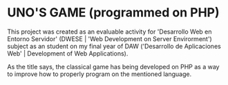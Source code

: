 # UNO'S GAME (programmed on PHP)

This project was created as an evaluable activity for 'Desarrollo Web en Entorno Servidor' (DWESE | 'Web Development on Server Envirorment') subject as an student on my final year of DAW ('Desarrollo de Aplicaciones Web' | Development of Web Applications).

As the title says, the classical game has being developed on PHP as a way to improve how to properly program on the mentioned language.